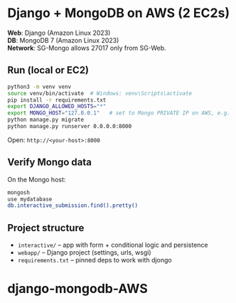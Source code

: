 
# Django + MongoDB on AWS (2 EC2s)

**Web**: Django (Amazon Linux 2023)  
**DB**: MongoDB 7 (Amazon Linux 2023)  
**Network**: SG-Mongo allows 27017 only from SG-Web.

## Run (local or EC2)

```bash
python3 -m venv venv
source venv/bin/activate  # Windows: venv\Scripts\activate
pip install -r requirements.txt
export DJANGO_ALLOWED_HOSTS="*"
export MONGO_HOST="127.0.0.1"   # set to Mongo PRIVATE IP on AWS, e.g. 172.31.X.Y
python manage.py migrate
python manage.py runserver 0.0.0.0:8000
```

Open: `http://<your-host>:8000`

## Verify Mongo data
On the Mongo host:
```bash
mongosh
use mydatabase
db.interactive_submission.find().pretty()
```

## Project structure
- `interactive/` – app with form + conditional logic and persistence
- `webapp/` – Django project (settings, urls, wsgi)
- `requirements.txt` – pinned deps to work with djongo
# django-mongodb-AWS
